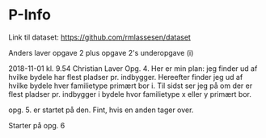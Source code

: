 # P-Info

Link til dataset: https://github.com/rmlassesen/dataset  

Anders laver opgave 2 plus opgave 2's underopgave (i)

2018-11-01 kl. 9.54
Christian Laver Opg. 4. Her er min plan:
jeg finder ud af hvilke bydele har flest pladser pr. indbygger.
Hereefter finder jeg ud af hvilke bydele hver familietype
primært bor i.
Til sidst ser jeg på om der er flest pladser pr. indbygger
i bydele hvor familietype x eller y primært bor.

opg. 5. er startet på den. Fint, hvis en anden tager over.  

Starter på opg. 6  
